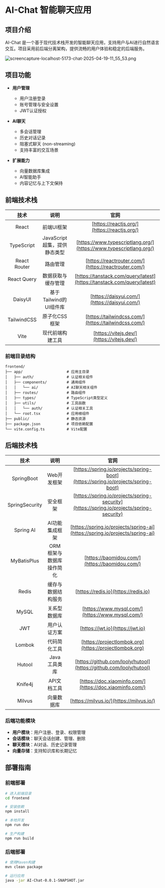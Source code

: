 # AI-Chat 智能聊天应用

## 项目介绍
AI-Chat 是一个基于现代技术栈开发的智能聊天应用，支持用户与AI进行自然语言交互。项目采用前后端分离架构，提供流畅的用户体验和稳定的后端服务。

![screencapture-localhost-5173-chat-2025-04-19-11_55_53.png](https://cangjingyue.oss-cn-hangzhou.aliyuncs.com/picgo/screencapture-localhost-5173-chat-2025-04-19-11_55_53.png)

## 项目功能

- **用户管理**
  - 用户注册登录
  - 账号管理与安全设置
  - JWT认证授权

- **AI聊天**
  - 多会话管理
  - 历史对话记录
  - 阻塞式聊天 (non-streaming)
  - 支持丰富的交互场景

- **扩展能力**
  - 向量数据库集成
  - AI智能助手
  - 内容记忆与上下文保持

## 前端技术栈

| 技术 | 说明 | 官网 |
| :---: | :---: | :---: |
| React | 前端UI框架 | [https://reactjs.org/](https://reactjs.org/) |
| TypeScript | JavaScript超集，提供静态类型 | [https://www.typescriptlang.org/](https://www.typescriptlang.org/) |
| React Router | 路由管理 | [https://reactrouter.com/](https://reactrouter.com/) |
| React Query | 数据获取与缓存管理 | [https://tanstack.com/query/latest](https://tanstack.com/query/latest) |
| DaisyUI | 基于Tailwind的UI组件库 | [https://daisyui.com/](https://daisyui.com/) |
| TailwindCSS | 原子化CSS框架 | [https://tailwindcss.com/](https://tailwindcss.com/) |
| Vite | 现代前端构建工具 | [https://vitejs.dev/](https://vitejs.dev/) |

### 前端目录结构
```
frontend/
├── app/                    # 应用主目录
│   ├── auth/               # 认证相关组件
│   ├── components/         # 通用组件
│   │   └── ai/             # AI聊天相关组件
│   ├── routes/             # 路由组件
│   ├── types/              # TypeScript类型定义
│   ├── utils/              # 工具函数
│   │   └── auth/           # 认证相关工具
│   └── root.tsx            # 应用根组件
├── public/                 # 静态资源
├── package.json            # 项目依赖配置
└── vite.config.ts          # Vite配置
```

## 后端技术栈

| 技术 | 说明 | 官网 |
| :---: | :---: | :---: |
| SpringBoot | Web开发框架 | [https://spring.io/projects/spring-boot](https://spring.io/projects/spring-boot) |
| SpringSecurity | 安全框架 | [https://spring.io/projects/spring-security](https://spring.io/projects/spring-security) |
| Spring AI | AI功能集成框架 | [https://spring.io/projects/spring-ai](https://spring.io/projects/spring-ai) |
| MyBatisPlus | ORM框架与数据库操作简化 | [https://baomidou.com/](https://baomidou.com/) |
| Redis | 缓存与数据结构服务 | [https://redis.io](https://redis.io) |
| MySQL | 关系型数据库 | [https://www.mysql.com/](https://www.mysql.com/) |
| JWT | 用户认证方案 | [https://jwt.io](https://jwt.io) |
| Lombok | 代码简化工具 | [https://projectlombok.org](https://projectlombok.org) |
| Hutool | Java工具类库 | [https://github.com/looly/hutool](https://github.com/looly/hutool) |
| Knife4j | API文档工具 | [https://doc.xiaominfo.com/](https://doc.xiaominfo.com/) |
| Milvus | 向量数据库 | [https://milvus.io/](https://milvus.io/) |

### 后端功能模块

- **用户模块**：用户注册、登录、权限管理
- **会话模块**：聊天会话创建、管理、删除
- **聊天模块**：AI对话、历史记录管理
- **向量存储**：支持知识库和长期记忆

## 部署指南

### 前端部署
```bash
# 进入前端目录
cd frontend

# 安装依赖
npm install

# 本地开发
npm run dev

# 生产构建
npm run build
```

### 后端部署
```bash
# 使用Maven构建
mvn clean package

# 运行应用
java -jar AI-Chat-0.0.1-SNAPSHOT.jar
```